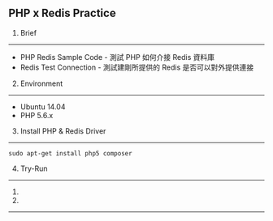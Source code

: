 ## PHP x Redis Practice

1. Brief
----

* PHP Redis Sample Code - 測試 PHP 如何介接 Redis 資料庫
* Redis Test Connection - 測試建剛所提供的 Redis 是否可以對外提供連接

2. Environment
----

  * Ubuntu 14.04
  * PHP 5.6.x

3. Install PHP & Redis Driver
----

    sudo apt-get install php5 composer 


4. Try-Run
----

  1.

4.
----
